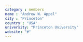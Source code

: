 ```yaml
---
category : members
name : "Andrew W. Appel"
city : "Princeton"
country : "USA"
university: "Princeton University"
website: "#"
---
```

